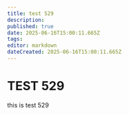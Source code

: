 ```yaml
---
title: test 529
description: 
published: true
date: 2025-06-16T15:00:11.665Z
tags: 
editor: markdown
dateCreated: 2025-06-16T15:00:11.665Z
---
```


# TEST 529
this is test 529
